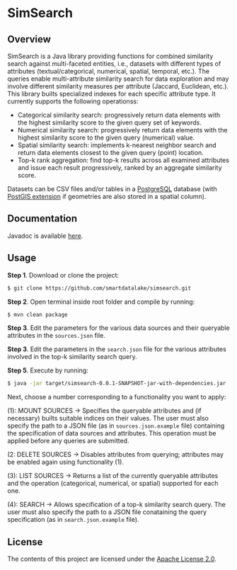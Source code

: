 # SimSearch

## Overview

SimSearch is a Java library providing functions for combined similarity search against multi-faceted entities, i.e., datasets with different types of attributes (textual/categorical, numerical, spatial, temporal, etc.). The queries enable multi-attribute similarity search for data exploration and may involve different similarity measures per attribute (Jaccard, Euclidean, etc.). This library builts specialized indexes for each specific attribute type. It currently supports the following operationss:

- Categorical similarity search: progressively return data elements with the highest similarity score to the given query set of keywords.
- Numerical similarity search: progressively return data elements with the highest similarity score to the given query (numerical) value.
- Spatial similarity search: implements k-nearest neighbor search and return data elements closest to the given query (point) location.
- Top-k rank aggregation: find top-k results across all examined attributes and issue each result progressively, ranked by an aggregate similarity score.

Datasets can be CSV files and/or tables in a [PostgreSQL](https://www.postgresql.org/) database (with [PostGIS extension](https://postgis.net/) if geometries are also stored in a spatial column).

## Documentation

Javadoc is available [here](https://smartdatalake.github.io/simsearch/).

## Usage

**Step 1**. Download or clone the project:
```sh
$ git clone https://github.com/smartdatalake/simsearch.git
```

**Step 2**. Open terminal inside root folder and compile by running:
```sh
$ mvn clean package
```
**Step 3**. Edit the parameters for the various data sources and their queryable attributes in the `sources.json` file.

**Step 3**. Edit the parameters in the `search.json` file for the various attributes involved in the top-k similarity search query.

**Step 5**. Execute by running:
```sh
$ java -jar target/simsearch-0.0.1-SNAPSHOT-jar-with-dependencies.jar
```

Next, choose a number corresponding to a functionality you want to apply:

(1): MOUNT SOURCES -> Specifies the queryable attributes and (if necessary) builts suitable indices on their values. The user must also specify the path to a JSON file (as in `sources.json.example` file) containing the specification of data sources and attributes. This operation must be applied before any queries are submitted.

(2: DELETE SOURCES -> Disables attributes from querying; attributes may be enabled again using functionality (1).

(3): LIST SOURCES -> Returns a list of the currently queryable attributes and the operation (categorical, numerical, or spatial) supported for each one.

(4): SEARCH -> Allows specification of a top-k similarity search query. The user must also specify the path to a JSON file conataining the query specification (as in `search.json.example` file).

## License

The contents of this project are licensed under the [Apache License 2.0](https://github.com/smartdatalake/simsearch/blob/master/LICENSE).

